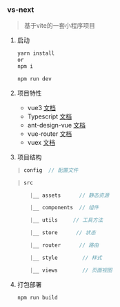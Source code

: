 ### vs-next
> 基于vite的一套小程序项目

1. 启动
    ```javascript
    yarn install
    or
    npm i

    npm run dev
    ```

2. 项目特性

   - vue3 [文档](https://v3.vuejs.org/)
   - Typescript [文档](https://www.tslang.cn/docs/home.html)
   - ant-design-vue [文档](https://www.antdv.com/docs/vue/introduce-cn/)
   - vue-router [文档](https://github.com/vuejs/vue-router-next)
   - vuex [文档](https://vuex.vuejs.org/zh/)

3. 项目结构

   ```javascript
   | config  // 配置文件

   | src

       |__ assets      // 静态资源

       |__ components  // 组件

       |__ utils     // 工具方法

       |__ store      // 状态

       |__ router      // 路由

       |__ style		// 样式

       |__ views		// 页面视图

   ```
4. 打包部署
    ```javascript
    npm run build
    ```
